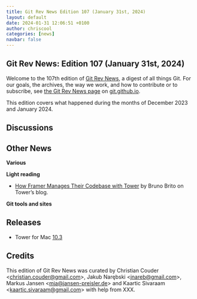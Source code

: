 ```yaml
---
title: Git Rev News Edition 107 (January 31st, 2024)
layout: default
date: 2024-01-31 12:06:51 +0100
author: chriscool
categories: [news]
navbar: false
---
```


## Git Rev News: Edition 107 (January 31st, 2024)

Welcome to the 107th edition of [Git Rev News](https://git.github.io/rev_news/rev_news/),
a digest of all things Git. For our goals, the archives, the way we work, and how to contribute or to
subscribe, see [the Git Rev News page](https://git.github.io/rev_news/rev_news/) on [git.github.io](http://git.github.io).

This edition covers what happened during the months of December 2023 and January 2024.

## Discussions

<!---
### General
-->

<!---
### Reviews
-->

<!---
### Support
-->

<!---
## Developer Spotlight:
-->

## Other News

__Various__


__Light reading__
+ [How Framer Manages Their Codebase with Tower](https://www.git-tower.com/blog/how-framer-uses-tower/) by Bruno Brito on Tower’s blog.
<!---
__Easy watching__
-->

__Git tools and sites__


## Releases
+ Tower for Mac [10.3](https://www.git-tower.com/release-notes?show_tab=release-notes)

## Credits

This edition of Git Rev News was curated by
Christian Couder &lt;<christian.couder@gmail.com>&gt;,
Jakub Narębski &lt;<jnareb@gmail.com>&gt;,
Markus Jansen &lt;<mja@jansen-preisler.de>&gt; and
Kaartic Sivaraam &lt;<kaartic.sivaraam@gmail.com>&gt;
with help from XXX.
